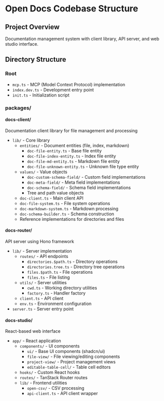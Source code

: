 # Open Docs Codebase Structure

## Project Overview

Documentation management system with client library, API server, and web studio interface.

## Directory Structure

### Root
- `mcp.ts` - MCP (Model Context Protocol) implementation
- `index.dev.ts` - Development entry point
- `init.ts` - Initialization script

### packages/

#### docs-client/
Documentation client library for file management and processing

- `lib/` - Core library
  - `entities/` - Document entities (file, index, markdown)
    - `doc-file-entity.ts` - Base file entity
    - `doc-file-index-entity.ts` - Index file entity
    - `doc-file-md-entity.ts` - Markdown file entity
    - `doc-file-unknown-entity.ts` - Unknown file type entity
  - `values/` - Value objects
    - `doc-custom-schema-field/` - Custom field implementations
    - `doc-meta-field/` - Meta field implementations
    - `doc-schema-field/` - Schema field implementations
    - Tree and path value objects
  - `doc-client.ts` - Main client API
  - `doc-file-system.ts` - File system operations
  - `doc-markdown-system.ts` - Markdown processing
  - `doc-schema-builder.ts` - Schema construction
  - Reference implementations for directories and files

#### docs-router/
API server using Hono framework

- `lib/` - Server implementation
  - `routes/` - API endpoints
    - `directories.$path.ts` - Directory operations
    - `directories.tree.ts` - Directory tree operations
    - `files.$path.ts` - File operations
    - `files.ts` - File listing
  - `utils/` - Server utilities
    - `cwd.ts` - Working directory utilities
    - `factory.ts` - Handler factory
  - `client.ts` - API client
  - `env.ts` - Environment configuration
- `server.ts` - Server entry point

#### docs-studio/
React-based web interface

- `app/` - React application
  - `components/` - UI components
    - `ui/` - Base UI components (shadcn/ui)
    - `file-view/` - File viewing/editing components
    - `project-view/` - Project management views
    - `editable-table-cell/` - Table cell editors
  - `hooks/` - Custom React hooks
  - `routes/` - TanStack Router routes
  - `lib/` - Frontend utilities
    - `open-csv/` - CSV processing
    - `api-client.ts` - API client wrapper